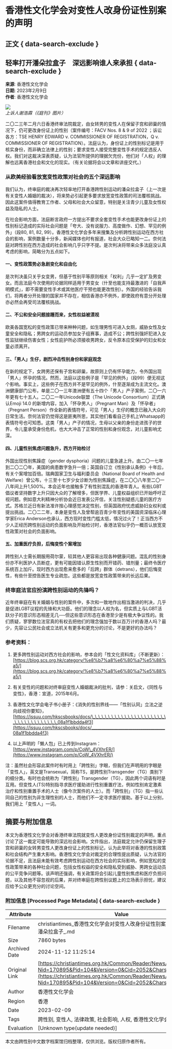 # 香港性文化学会对变性人改身份证性别案的声明

## 正文 { data-search-exclude }

## 轻率打开潘朵拉盒子　深远影响谁人来承担 { data-search-exclude }

**来源**: 香港性文化学会  
**日期**: 2023年2月9日  
**作者**: 香港性文化学会  

![](/News/170895/FAC_TG_web.jpg)  
*上诉人谢浩霖（《庭刊》图片）*

二〇二三年二月六日香港终审法院裁定，由女转男的变性人在保留子宫和卵巢的情况下，仍可更改身份证上的性别（案件编号：FACV Nos. 8 & 9 of 2022 ；诉讼各方：TSE HENRY EDWARD v. COMMISSIONER OF REGISTRATION，Q v. COMMISSIONER OF REGISTRATION）。法庭认为，身份证上的性别标记是用于核实身份，而非确立法律上的性别；要求变性人接受完整变性手术的规定违反人权。我们对这裁决深表质疑，认为法官所提供的理据欠充份，他们对「人权」的理解也远离香港社会和文化的现实。（有关论据将会以文章和讲座交代。）

### 从欧美经验看放宽变性政策对社会的五个深远影响

我们认为，终审庭的裁决再次轻率地打开香港跨性别运动的潘朵拉盒子（上一次是有关变性人婚姻的裁决），将来势必引起更多要求放宽变性政策的司法覆核挑战。因此这案件值得教育工作者、父母和社会大众留意，特别是关注青少儿童及女性权益及隐私的人士。

在社会影响方面，法庭断言政府一方提出不要求全套变性手术也能更改身份证上的性别标记造成的实际社会问题是「夸大、没有说服力、高度做作、幻想、罕见的例外」（段80, 81, 82, 99）。香港性文化学会多年来搜集及分析跨性别运动在西方社会的影响，案例数量十分多，新闻媒体也时有报道，社会大众已略知一二。奈何法庭对跨性别在西方造成的社会影响几乎只字不提。是次判决将带来众多法庭没认真考虑的影响，简略分为五点如下。

#### 一、变性政策势必急剧变化和自由化

是次判决虽只关乎女变男，但基于性别平等原则相关「权利」几乎一定扩及男变女。而且法庭今次使用的论据同样适用于男变女（什至也能支持最激进的「自我声明模式」，即不需要变性手术或其他医疗干预也能更改性别）。外国的经验告诉我们，将两者分开处理的国家并不存在，相信香港亦不例外，即使政府有意分开处理亦必然会再受司法覆核挑战。

#### 二、不公和安全问题接踵而来，女性权益被漠视

欧美各国宽松的变性政策已带来种种问题，如生理男性可进入女厕，威胁女性及女童安全和隐私；男跨女的运动员参加女子组赛事，造成不公；跨性别强奸犯进入女性监狱继续伤害女性；女性庇护所必须接收男跨女，反令原本应受保护的妇女和女童必须离开。

#### 三、「男人」生仔，剧烈冲击性别身份和家庭观念

在新的规定下，女跨男还保有子宫和卵巢，故原则上仍有怀孕能力，令外国出现「男人」怀孕的情况。然而，法庭以这些例子是「罕见的例外」（段99）便无视这个影响。事实上，这些例子在西方并不是罕见的例外，什至逐渐成为主流文化。澳洲健康部门公布，单是二〇一三年澳洲便有五十四个「男人」产子案例，二〇一六年更有七十五人。二〇二一年Unicode联盟（The Unicode Consortium）正式确认Emoji 14.0 的新增内容，加入「怀孕男人」（Pregnant Man）及「怀孕者」（Pregnant Person）作全新的表情符号，可见「男人」生仔的概念已融入大众的日常生活。奈何法官仍觉得这是匪夷所思，其实他们看看自己手机上Whatsapp的表情符号也可知悉。这类「男人」产子的情况，生母以父亲的身份走进孩子的世界，令儿童承受身份危机，也大大冲击了正常的性别和身份观念，对儿童影响尤深。

#### 四、儿童性别焦虑问题急升，西方开始检讨

外国出现性别焦躁症（gender dysphoria）问题的儿童急遽上升。由二〇一七年到二〇二〇年，美国的病患数字急升一倍；英国自订立《性别承认条例》十年后，有关个案增加百倍。瑞典国家卫生与福利委员会（National Board of Health and Welfare）曾公布，十三至十七岁少女诊断为性别焦躁症，在二〇〇八年至二〇一八年间上升1,500%。本会近年也接触多了有性别混乱的香港年青人。有些LGBT倡议者坚持数字上升只因大众的了解增多，但医学界、儿童权益组织已开始呼吁正视问题。例如意大利精神分析协会近日发表公开信，关注性别疑惑儿童的医疗方式。苏格兰近日有新法准许按心理感觉决定性别，但英国政府忧虑威胁妇女权利或提出挑战。二〇二二年，本身是变性人及曾帮逾百青少年变性的美国资深临床心理学家Erica Anderson也承认，西方现时变性门槛太低，情况过火了！正当西方不少人正经历跨性别运动的负面影响及开始检讨时，香港法官似乎仍一概否认放宽变性政策对社会的负面影响。

#### 五、加重医疗负担，后悔变性个案增加

跨性别人士需长期服用荷尔蒙，较其他人更容易出现各种健康问题。混乱的性别身份亦不利医护人员断症，更有可能因错认原生性别而开错药、错剂量；最终令医疗系统百上加斤。现时西方出现愈来愈多的「后跨」群体（detrans），他们后悔变性，有些什至控告医生专业疏忽。这些都是放宽变性政策带来的长远后果。

### 终审庭法官应扮演跨性别运动的先锋吗？

近年终审庭在有关婚姻与性别的案件中，多次和一致地作出相当激进的判决，几乎是促进LGBT议程的先锋和大功臣。他们的理念以人权为名，但实质上与LGBT活跃分子的意识形态相差无几──但这些意识形态在香港至少是有极大争议性的。我们质疑，寥寥数位法官真的有权去把他们的理念强加于数以百万计的香港人吗？最少，先容让公民社会或立法机关有更多和更充分的讨论，不是更好的办法吗？

### 参考资料：

1. 更多跨性别运动对西方社会的影响，参本会的「性文化资料库」（不断更新）：[https://blog.scs.org.hk/category/%e8%b7%a8%e6%80%a7%e5%88%a5/](https://blog.scs.org.hk/category/%e8%b7%a8%e6%80%a7%e5%88%a5/)

2. 有关变性的问题和对终审庭变性人婚姻裁决的批判，请参：关启文，《同性与变性》，香港：宣道，2015年6月。

3. 香港性文化学会电子书小册子：《消失的性别界线——「性别认同」立法之逆向歧视你要知》，[https://issuu.com/hkscsbooks/docs/\_\_\_\_\_\_\_\_\_\_\_\_\_\_\_\_\_\_\_\_\_\_\_\_\_\_\_\_\_\_\_\_\_\_\_\_08a1f1bbdda4f3](https://issuu.com/hkscsbooks/docs/____________________________________08a1f1bbdda4f3)

4. 以上声明的「懒人包」已上传到Instagram：[https://www.instagram.com/p/CoW\_4VXhrER/](https://www.instagram.com/p/CoW_4VXhrER/)

注：虽然社会形容此案件时有时用上「跨性别」字眼，但我们在声明用的字眼是「变性人」，英文是Transexual，简称TS，是跨性别Transgender（TG）类别下的细分类。有时也会统称为「跨性别」Transgender（TG），因此两个词语有时是互用。但变性人(TS)特别指寻求医疗援助进行性别重置疗法，例如性别肯定激素治疗和性别重置手术的人士（像今次案件的人士）。而「跨性别」（TG）指一些认同自己的性别为非生理性别的人士，而他们不一定寻求医疗援助。基于以上分别，我们用上「变性人」一词。

## 摘要与附加信息

<!-- tcd_abstract -->
本文为香港性文化学会对香港终审法院就变性人更改身份证性别裁定的声明，重点讨论了这一裁定可能导致的深远社会影响。文件指出，法庭裁定允许仍保留生理子宫和卵巢的女转男变性人更改身份证上的性别标记，认为此举将对香港的性别政策和社会结构产生重大影响。香港性文化学会对裁定的合理性提出质疑，认为法官的论据不足，且法庭未能有效考虑跨性别运动在西方社会的实际影响，例如宽松的变性政策带来的各种社会问题，包括女性权益的安全和隐私受到威胁、男跨女运动员的公平竞争问题等。该声明还强调，有关政策将会引起儿童性别焦虑和医疗负担问题，以及其他不容忽视的后果，并对终审庭在跨性别议题上的立场表示担忧，建议应给予公众更充分的讨论空间。
<!-- tcd_abstract_end -->

### 附加信息 [Processed Page Metadata] { data-search-exclude }

| Attribute       | Value                                  |
|-----------------|----------------------------------------|
| Filename        | christiantimes_香港性文化学会对变性人改身份证性别案的声明轻率打开潘朵拉盒子_.md                             |
| Size            | 7860 bytes                           |
| Archived Date   | 2024-11-12 11:25:14                             |
| Original Link   | [https://christiantimes.org.hk/Common/Reader/News/ShowNews.jsp?Nid=170895&Pid=104&Version=0&Cid=2052&Charset=gb2312](https://christiantimes.org.hk/Common/Reader/News/ShowNews.jsp?Nid=170895&Pid=104&Version=0&Cid=2052&Charset=gb2312)                       |
| Author          | 香港性文化学会                               |
| Region          | 香港                               |
| Date            | 2023-02-09                                 |
| Tags            | 跨性别, 变性人, 法律政策, 社会影响, 人权, 香港性文化学会                                 |
| Evaluation            | [Unknown type(update needed)]                                 |
<!-- tcd_table_end -->

本文由跨性别中文数字档案馆归档整理，仅供浏览。版权归原作者所有。
